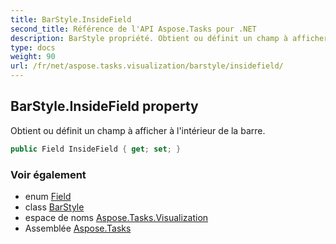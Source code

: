 ```yaml
---
title: BarStyle.InsideField
second_title: Référence de l'API Aspose.Tasks pour .NET
description: BarStyle propriété. Obtient ou définit un champ à afficher à lintérieur de la barre.
type: docs
weight: 90
url: /fr/net/aspose.tasks.visualization/barstyle/insidefield/
---
```

## BarStyle.InsideField property

Obtient ou définit un champ à afficher à l'intérieur de la barre.

```csharp
public Field InsideField { get; set; }
```

### Voir également

* enum [Field](../../../aspose.tasks/field/)
* class [BarStyle](../)
* espace de noms [Aspose.Tasks.Visualization](../../barstyle/)
* Assemblée [Aspose.Tasks](../../../)


